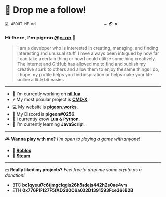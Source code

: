 # 🤙 Drop me a follow!
`💻 ABOUT_ME.md‎ ‎ ‎ ‎ ‎ ‎ ‎ ‎ ‎ ‎ ‎ ‎ ‎ ‎ ‎ ‎ ‎ ‎ ‎ ‎ ‎ ‎ ‎ ‎ ‎ ‎ ‎ ‎ ‎ ‎ ‎ 🗕 🗗 🗙`
### Hi there, I'm **pigeon** [@p-on](<https://github.com/p-on>) 👋

> I am a developer who is interested in creating, managing, and finding interesting and unusual stuff. I have always been intrigued by how far I can take a certain thing or how I could utilize something creatively. The internet and GitHub has allowed me to find and publish my creative spark to others and allow them to enjoy the same things I do, I hope my profile helps you find inspiration or helps make your life online a little bit easier.
-------
* 🔭 I’m currently working on **[nil.lua](<https://github.com/p-on/nil.lua>)**.
* ⚡ My most popular project is **[CMD-X](<https://github.com/CMD-X/CMD-X>)**.
* 💻 My website is **[pigeon.works](https://pigeon.works)**.
* 💬 My Discord is **pigeon#0256**.
* 🧰 I currently know **Lua & Python**.
* 🌱 I’m currently learning **JavaScript**.
-------
🎮 **Wanna play with me?** _I'm open to playing a game with anyone!_
* 🧱 **[Roblox](<https://roblox.com/users/23899181>)**
* 🚂 **[Steam](<https://steamcommunity.com/id/9igeon>)**
-------
💵 **Really liked my projects?** _Feel free to drop me some crypto as a donation!_
* BTC **bc1qyeut7c6tjmgclqgls26h5adejs442h2s0ae4vm**
* ETH **0x776F1F127F5fAD2d0C6a002D1391593Fce366B2B**
